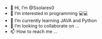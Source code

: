 - 👋 Hi, I’m @Ssolares0
- 👀 I’m interested in programming 💻💻
- 🌱 I’m currently learning JAVA and Python
- 💞️ I’m looking to collaborate on ...
- 📫 How to reach me ...

<!---
Ssolares0/Ssolares0 is a ✨ special ✨ repository because its `README.md` (this file) appears on your GitHub profile.
You can click the Preview link to take a look at your changes.
--->
